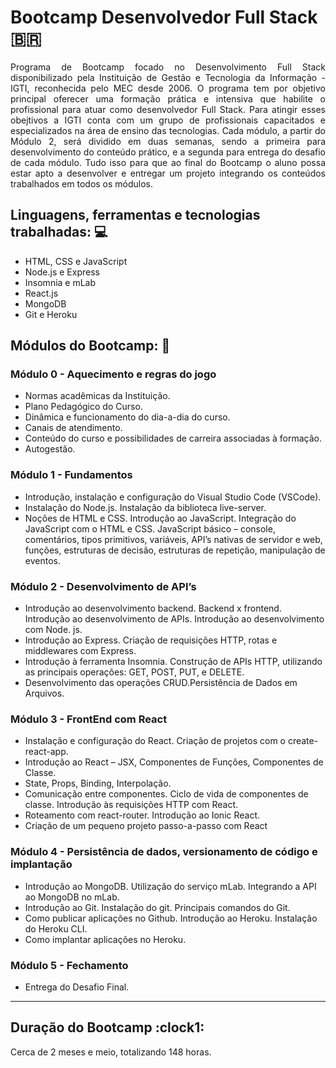 # Bootcamp Desenvolvedor Full Stack :brazil:

<p align="justify">
Programa de Bootcamp focado no Desenvolvimento Full Stack disponibilizado pela Instituição de Gestão e Tecnologia da Informação - IGTI, reconhecida pelo MEC desde 2006. O programa tem por objetivo principal oferecer uma formação prática e intensiva que habilite o profissional para atuar
como desenvolvedor Full Stack. Para atingir esses obejtivos a IGTI conta com um grupo de profissionais capacitados e especializados na área de ensino das tecnologias.
Cada módulo, a partir do Módulo 2, será dividido em duas semanas, sendo a primeira para desenvolvimento do conteúdo prático, e a segunda para entrega do desafio de cada módulo.
Tudo isso para que ao final do Bootcamp o aluno possa estar apto a desenvolver e entregar um projeto integrando os conteúdos trabalhados em todos os módulos.
</p>

## Linguagens, ferramentas e tecnologias trabalhadas: :computer:

<ul>
  <li> HTML, CSS e JavaScript </li>
  <li> Node.js e Express </li>
  <li> Insomnia e mLab </li>
  <li> React.js </li>
  <li> MongoDB </li>
  <li> Git e Heroku </li>
</ul>

## Módulos do Bootcamp: :pencil:

<h3> Módulo 0 - Aquecimento e regras do jogo </h3>
<ul list-style="none">
  <li> Normas acadêmicas da Instituição. </li>
  <li> Plano Pedagógico do Curso. </li>
  <li> Dinâmica e funcionamento do dia-a-dia do curso. </li>
  <li> Canais de atendimento. </li>
  <li> Conteúdo do curso e possibilidades de carreira associadas à formação. </li>
  <li> Autogestão. </li>
</ul>

<h3> Módulo 1 - Fundamentos </h3>
<ul list-style="none">
  <li> Introdução, instalação e configuração do Visual Studio Code (VSCode). </li>
  <li> Instalação do Node.js. Instalação da biblioteca live-server. </li>
  <li> Noções de HTML e CSS. Introdução ao JavaScript. Integração do JavaScript com o
  HTML e CSS. JavaScript básico – console, comentários, tipos primitivos, variáveis, API’s
  nativas de servidor e web, funções, estruturas de decisão, estruturas de repetição,
  manipulação de eventos. </li>
</ul>

<h3> Módulo 2 - Desenvolvimento de API’s </h3>
<ul list-style="none">
  <li> Introdução ao desenvolvimento backend. Backend x frontend. Introdução ao
  desenvolvimento de APIs. Introdução ao desenvolvimento com Node. js. </li>
  <li> Introdução ao Express. Criação de requisições HTTP, rotas e middlewares com Express. </li>
  <li> Introdução à ferramenta Insomnia. Construção de APIs HTTP, utilizando as principais
  operações: GET, POST, PUT, e DELETE. </li>
  <li> Desenvolvimento das operações CRUD.Persistência de Dados em Arquivos. </li>
</ul>

<h3> Módulo 3 - FrontEnd com React </h3>
<ul list-style="none">
 <li> Instalação e configuração do React. Criação de projetos com o create-react-app. </li>
 <li> Introdução ao React – JSX, Componentes de Funções, Componentes de Classe. </li>
 <li> State, Props, Binding, Interpolação. </li>
 <li> Comunicação entre componentes. Ciclo de vida de componentes de classe. Introdução
  às requisições HTTP com React. </li>
 <li> Roteamento com react-router. Introdução ao Ionic React. </li>
 <li> Criação de um pequeno projeto passo-a-passo com React </li>
</ul>

<h3> Módulo 4 - Persistência de dados, versionamento de código e implantação </h3>
<ul list-style:none>
  <li> Introdução ao MongoDB. Utilização do serviço mLab. Integrando a API ao MongoDB no
  mLab. </li>
  <li> Introdução ao Git. Instalação do git. Principais comandos do Git. </li>
  <li> Como publicar aplicações no Github. Introdução ao Heroku. Instalação do Heroku CLI. </li>
  <li> Como implantar aplicações no Heroku. </li>
 </ul>

<h3> Módulo 5 - Fechamento </h3>
<ul list-style="none">
  <li> Entrega do Desafio Final. </li>
</ul>

<hr>
<h2> Duração do Bootcamp :clock1: </h2>

Cerca de 2 meses e meio, totalizando 148 horas. 
